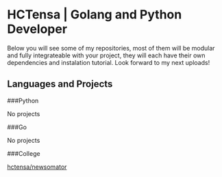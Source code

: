 # HCTensa | Golang and Python Developer

Below you will see some of my repositories, most of them will be modular and fully integrateable with your project, they will each have their own dependencies and instalation tutorial. Look forward to my next uploads!

## Languages and Projects

###Python

No projects

###Go

No projects

###College

[hctensa/newsomator](hctensa/newsomator)
